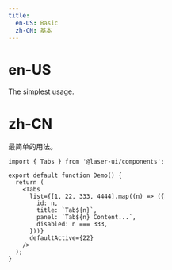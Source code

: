 ```yaml
---
title:
  en-US: Basic
  zh-CN: 基本
---
```


# en-US

The simplest usage.

# zh-CN

最简单的用法。

```tsx
import { Tabs } from '@laser-ui/components';

export default function Demo() {
  return (
    <Tabs
      list={[1, 22, 333, 4444].map((n) => ({
        id: n,
        title: `Tab${n}`,
        panel: `Tab${n} Content...`,
        disabled: n === 333,
      }))}
      defaultActive={22}
    />
  );
}
```
